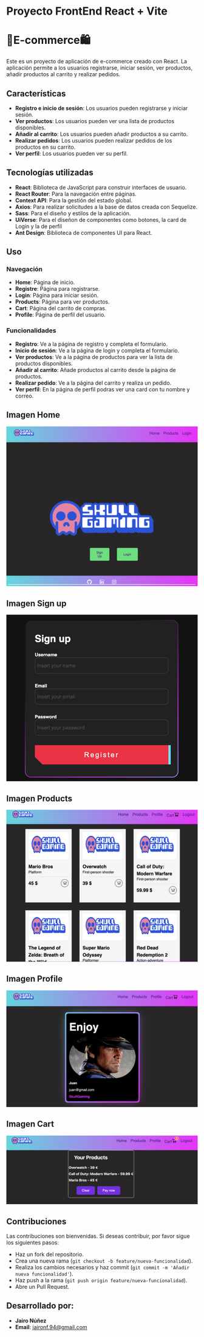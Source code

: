 # Proyecto FrontEnd React + Vite

# 🛒E-commerce🛍️

Este es un proyecto de aplicación de e-commerce creado con React. La aplicación permite a los usuarios registrarse, iniciar sesión, ver productos, añadir productos al carrito y realizar pedidos.

## Características

- **Registro e inicio de sesión**: Los usuarios pueden registrarse y iniciar sesión.
- **Ver productos**: Los usuarios pueden ver una lista de productos disponibles.
- **Añadir al carrito**: Los usuarios pueden añadir productos a su carrito.
- **Realizar pedidos**: Los usuarios pueden realizar pedidos de los productos en su carrito.
- **Ver perfil**: Los usuarios pueden ver su perfil.

## Tecnologías utilizadas

- **React**: Biblioteca de JavaScript para construir interfaces de usuario.
- **React Router**: Para la navegación entre páginas.
- **Context API**: Para la gestión del estado global.
- **Axios**: Para realizar solicitudes a la base de datos creada con Sequelize.
- **Sass**: Para el diseño y estilos de la aplicación.
- **UiVerse**: Para el diseñon de componentes como botones, la card de Login y la de perfil
- **Ant Design**: Biblioteca de componentes UI para React.

## Uso
### Navegación

- **Home**: Página de inicio.
- **Registre**: Página para registrarse.
- **Login**: Página para iniciar sesión.
- **Products**: Página para ver productos.
- **Cart**: Página del carrito de compras.
- **Profile**: Página de perfil del usuario.


### Funcionalidades

- **Registro**: Ve a la página de registro y completa el formulario.
- **Inicio de sesión**: Ve a la página de login y completa el formulario.
- **Ver productos**: Ve a la página de productos para ver la lista de productos disponibles.
- **Añadir al carrito**: Añade productos al carrito desde la página de productos.
- **Realizar pedido**: Ve a la página del carrito y realiza un pedido.
- **Ver perfil**: En la página de perfil podras ver una card con tu nombre y correo.


## Imagen Home
![img](src/assets/HomeImg.png)

## Imagen Sign up

![img](src/assets/SignUpImg.png)

## Imagen Products

![img](src/assets/ProductsImg.png)

## Imagen Profile

![img](src/assets/ProfileImg.png)

## Imagen Cart

![img](src/assets/CartImg.png)


## Contribuciones
Las contribuciones son bienvenidas. Si deseas contribuir, por favor sigue los siguientes pasos:

- Haz un fork del repositorio.
- Crea una nueva rama (`git checkout -b feature/nueva-funcionalidad`).
- Realiza los cambios necesarios y haz commit (`git commit -m 'Añadir nueva funcionalidad'`).
- Haz push a la rama (`git push origin feature/nueva-funcionalidad`).
- Abre un Pull Request.


## Desarrollado por:

- **Jairo Núñez**
- **Email**: jaironf.94@gmail.com
